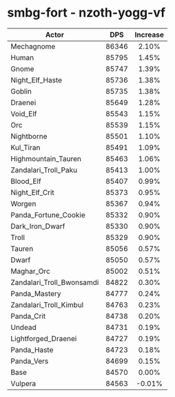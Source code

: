 # smbg-fort - nzoth-yogg-vf
| Actor | DPS | Increase |
|---|:---:|:---:|
|Mechagnome|86346|2.10%|
|Human|85795|1.45%|
|Gnome|85747|1.39%|
|Night_Elf_Haste|85736|1.38%|
|Goblin|85735|1.38%|
|Draenei|85649|1.28%|
|Void_Elf|85543|1.15%|
|Orc|85539|1.15%|
|Nightborne|85501|1.10%|
|Kul_Tiran|85491|1.09%|
|Highmountain_Tauren|85463|1.06%|
|Zandalari_Troll_Paku|85413|1.00%|
|Blood_Elf|85407|0.99%|
|Night_Elf_Crit|85373|0.95%|
|Worgen|85367|0.94%|
|Panda_Fortune_Cookie|85332|0.90%|
|Dark_Iron_Dwarf|85330|0.90%|
|Troll|85329|0.90%|
|Tauren|85056|0.57%|
|Dwarf|85050|0.57%|
|Maghar_Orc|85002|0.51%|
|Zandalari_Troll_Bwonsamdi|84822|0.30%|
|Panda_Mastery|84777|0.24%|
|Zandalari_Troll_Kimbul|84763|0.23%|
|Panda_Crit|84738|0.20%|
|Undead|84731|0.19%|
|Lightforged_Draenei|84727|0.19%|
|Panda_Haste|84723|0.18%|
|Panda_Vers|84699|0.15%|
|Base|84570|0.00%|
|Vulpera|84563|-0.01%|
